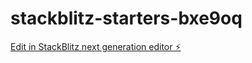 # stackblitz-starters-bxe9oq

[Edit in StackBlitz next generation editor ⚡️](https://stackblitz.com/~/github.com/schettn/stackblitz-starters-bxe9oq)